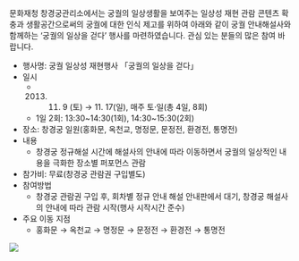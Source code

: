 문화재청 창경궁관리소에서는 궁궐의 일상생활을 보여주는 일상성 재현 관람 콘텐츠 확충과 생활공간으로써의 궁궐에 대한 인식 제고를 위하여 아래와 같이 궁궐 안내해설사와 함께하는 ‘궁궐의 일상을 걷다’ 행사를 마련하였습니다. 관심 있는 분들의 많은 참여 바랍니다.

- 행사명: 궁궐 일상성 재현행사 「궁궐의 일상을 걷다」
- 일시
  - 2013. 11. 9 (토) → 11. 17(일), 매주 토·일(총 4일, 8회)
  - 1일 2회: 13:30~14:30(1회), 14:30~15:30(2회)
- 장소: 창경궁 일원(홍화문, 옥천교, 명정문, 문정전, 환경전, 통명전)
- 내용
  - 창경궁 정규해설 시간에 해설사의 안내에 따라 이동하면서 궁궐의 일상적인 내용을 극화한 장소별 퍼포먼스 관람
- 참가비: 무료(창경궁 관람권 구입별도)
- 참여방법
  - 창경궁 관람권 구입 후, 회차별 정규 안내 해설 안내판에서 대기, 창경궁 해설사의 안내에 따라 관람 시작(행사 시작시간 준수)
- 주요 이동 지점
  - 홍화문 → 옥천교 → 명정문 → 문정전 → 환경전 → 통명전

[![](http://img196.imageshack.us/img196/8995/xw2d.jpg)](http://imageshack.us/photo/my-images/196/xw2d.jpg/)